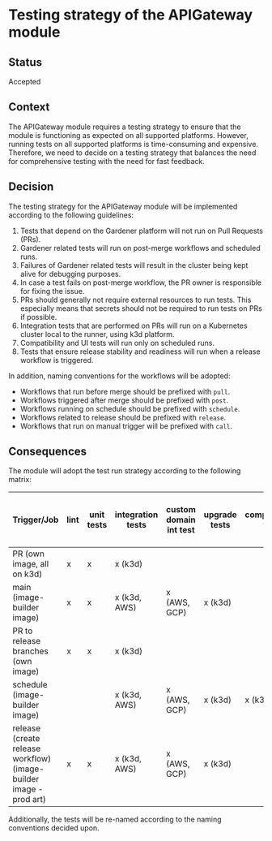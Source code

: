 # Testing strategy of the APIGateway module

## Status
Accepted

## Context
The APIGateway module requires a testing strategy to ensure that the module is functioning as expected on all supported platforms.
However, running tests on all supported platforms is time-consuming and expensive.
Therefore, we need to decide on a testing strategy that balances the need for comprehensive testing with the need for fast feedback.

## Decision

The testing strategy for the APIGateway module will be implemented according to the following guidelines:
1. Tests that depend on the Gardener platform will not run on Pull Requests (PRs).
2. Gardener related tests will run on post-merge workflows and scheduled runs.
3. Failures of Gardener related tests will result in the cluster being kept alive for debugging purposes.
4. In case a test fails on post-merge workflow, the PR owner is responsible for fixing the issue.
5. PRs should generally not require external resources to run tests.
This especially means that secrets should not be required to run tests on PRs if possible.
6. Integration tests that are performed on PRs will run on a Kubernetes cluster local to the runner, using k3d platform.
7. Compatibility and UI tests will run only on scheduled runs.
8. Tests that ensure release stability and readiness will run when a release workflow is triggered.

In addition, naming conventions for the workflows will be adopted:
- Workflows that run before merge should be prefixed with `pull`.
- Workflows triggered after merge should be prefixed with `post`.
- Workflows running on schedule should be prefixed with `schedule`.
- Workflows related to release should be prefixed with `release`.
- Workflows that run on manual trigger will be prefixed with `call`.

## Consequences

The module will adopt the test run strategy according to the following matrix:

| Trigger/Job                                                        | lint | unit tests | integration tests | custom domain int test | upgrade tests | compatibility test | UI tests | APIRule Migration Zero downtime test |
|--------------------------------------------------------------------|------|------------|-------------------|------------------------|---------------|--------------------|----------|--------------------------------------|
| PR (own image, all on k3d)                                         | x    | x          | x (k3d)           |                        |               |                    |          |                                      |
| main (image-builder image)                                         | x    | x          | x (k3d, AWS)      | x (AWS, GCP)           | x (k3d)       |                    |          | x (k3d, AWS)                         |
| PR to release branches (own image)                                 | x    | x          | x (k3d)           |                        |               |                    |          |                                      |
| schedule (image-builder image)                                     |      |            | x (k3d, AWS)      | x (AWS, GCP)           | x (k3d)       | x (k3d, AWS)       | x (k3d)  | x (k3d, AWS)                         |
| release (create release workflow) (image-builder image - prod art) | x    | x          | x (k3d, AWS)      | x (AWS, GCP)           | x (k3d)       |                    |          | x (k3d, AWS)                         |

Additionally, the tests will be re-named according to the naming conventions decided upon.
